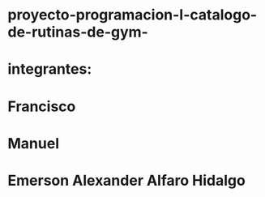 # proyecto-programacion-I-catalogo-de-rutinas-de-gym-
# integrantes:
# Francisco
# Manuel
# Emerson Alexander Alfaro Hidalgo
